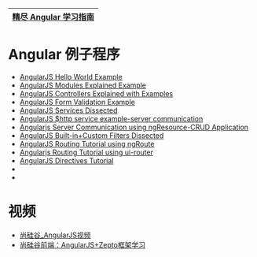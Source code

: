 
[精尽 Angular 学习指南](http://svip.iocoder.cn/Angular/tutorials/)|
---|

# Angular 例子程序
* [AngularJS Hello World Example](http://websystique.com/angularjs/angularjs-hello-world-example/)
* [AngularJS Modules Explained Example](http://websystique.com/angularjs/angularjs-modules-explained/)
* [AngularJS Controllers Explained with Examples](http://websystique.com/angularjs/angularjs-controllers-explained-with-examples/)
* [AngularJS Form Validation Example](http://websystique.com/angularjs/angularjs-form-validation-example/)
* [AngularJS Services Dissected](http://websystique.com/angularjs/angularjs-services-dissected/)
* [AngularJS $http service example-server communication](http://websystique.com/angularjs/angularjs-http-service-example-server-communication/)
* [Angularjs Server Communication using ngResource-CRUD Application](http://websystique.com/angularjs/angularjs-crud-application-using-ngresource/)
* [AngularJS Built-in+Custom Filters Dissected](http://websystique.com/angularjs/angularjs-filters-explained-builtin-custom-filter-example/)
* [AngularJS Routing Tutorial using ngRoute](http://websystique.com/angularjs/angularjs-routing-tutorial-using-ngroute/)
* [Angularjs Routing Tutorial using ui-router](http://websystique.com/angularjs/angularjs-routing-tutorial-using-ui-router/)
* [AngularJS Directives Tutorial](http://websystique.com/angularjs/angularjs-directives-tutorial/)
* []()
* []()


# 视频

* [尚硅谷_AngularJS视频](https://www.bilibili.com/video/av27138197?from=search&seid=14365941790008031585)
* [尚硅谷前端：AngularJS+Zepto框架学习](https://www.bilibili.com/video/av67369734?from=search&seid=1207868749551698080)
